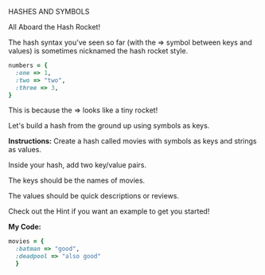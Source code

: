 HASHES AND SYMBOLS

All Aboard the Hash Rocket!

The hash syntax you've seen so far (with the => symbol between keys and values) is sometimes nicknamed the hash rocket style.
```Ruby
numbers = {
  :one => 1,
  :two => "two",
  :three => 3,
}
```
This is because the => looks like a tiny rocket!

Let's build a hash from the ground up using symbols as keys.

**Instructions:**
Create a hash called movies with symbols as keys and strings as values.

Inside your hash, add two key/value pairs.

The keys should be the names of movies.

The values should be quick descriptions or reviews.

Check out the Hint if you want an example to get you started!

**My Code:**
```Ruby
movies = {
  :batman => "good",
  :deadpool => "also good"
  }
  ```
